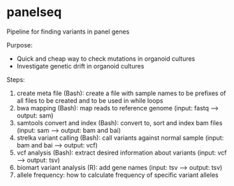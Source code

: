 # panelseq
Pipeline for finding variants in panel genes

Purpose:
- Quick and cheap way to check mutations in organoid cultures
- Investigate genetic drift in organoid cultures

Steps: 
1. create meta file (Bash): create a file with sample names to be prefixes of all files to be created and to be used in while loops
2. bwa mapping (Bash): map reads to reference genome (input: fastq --> output: sam)
3. samtools convert and index (Bash): convert to, sort and index bam files (input: sam --> output: bam and bai)
4. strelka variant calling (Bash): call variants against normal sample (input: bam and bai --> output: vcf)
5. vcf analysis (Bash): extract desired information about variants (input: vcf --> output: tsv)
6. biomart variant analysis (R): add gene names (input: tsv --> output: tsv)
7. allele frequency: how to calculate frequency of specific variant alleles
